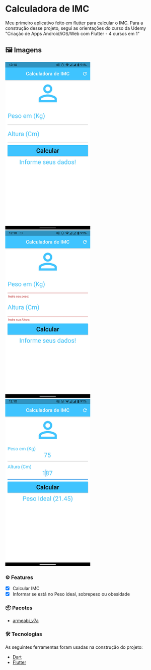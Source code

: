 # Calculadora de IMC

Meu primeiro aplicativo feito em flutter para calcular o IMC.
Para a construção desse projeto, segui as orientações do curso da Udemy "Criação de Apps Android/iOS/Web com Flutter - 4 cursos em 1"


## 🖼️ Imagens

 <div>
    <img alt="print1" title="#Print 1" src="./images/print1.jpg" width="270" height="529,5"/>
    <img alt="print2" title="#Print 2" src="./images/print2.jpg" width="270" height="529,5"/>
    <img alt="print3" title="#Print 3" src="./images/print3.jpg" width="270" height="529,5"/>
 </div>

### ⚙ Features

- [x] Calcular IMC
- [x] Informar se está no Peso ideal, sobrepeso ou obesidade

### 📦 Pacotes

- [armeabi_v7a](https://github.com/fabriciolima77/Calculadora_de_IMC/blob/master/APK/app-armeabi-v7a-release.apk)

### 🛠 Tecnologias

As seguintes ferramentas foram usadas na construção do projeto:

- [Dart](https://dart.dev/)
- [Flutter](https://flutter.dev/)
